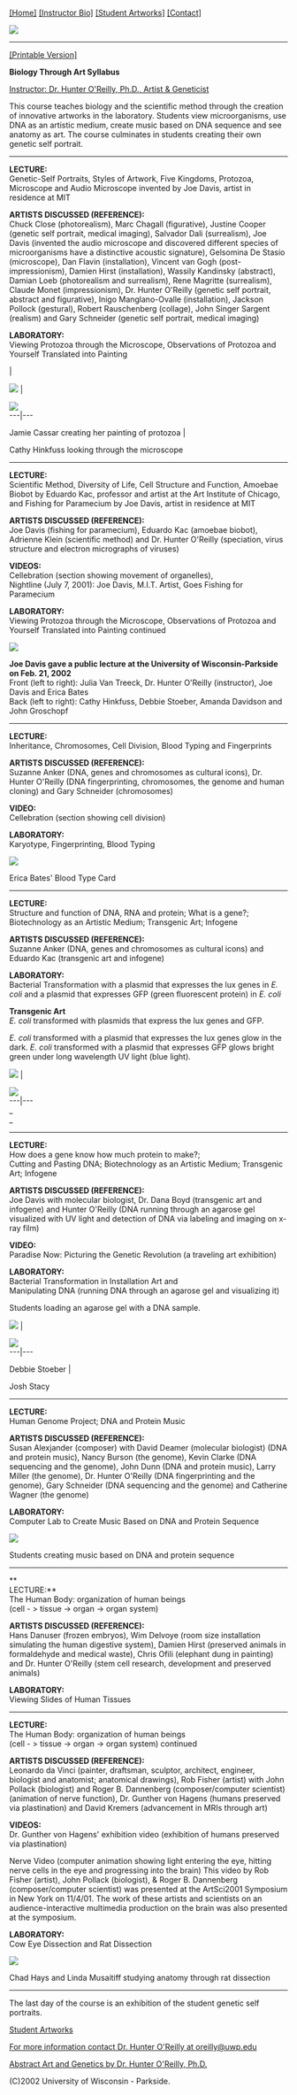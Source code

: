 [[Home]](http://www.uwp.edu/academic/biology/bioart) [[Instructor
Bio]](http://www.uwp.edu/academic/biology/bioart/hunteroreillybio) [[Student
Artworks]](http://www.uwp.edu/academic/biology/bioart/studentartworks)
[[Contact]](http://www.uwp.edu/academic/biology/bioart/contact.html)

![](http://www.uwp.edu/academic/biology/bioart/hunteroreillybio/images/generaltitle.jpg)

* * *

[[Printable
Version]](http://www.uwp.edu/academic/biology/bioart/syllabus/printableversion.html)

**Biology Through Art Syllabus**

[Instructor: Dr. Hunter O'Reilly, Ph.D., Artist &
Geneticist](http://www.uwp.edu/academic/biology/bioart/hunteroreillybio)

This course teaches biology and the scientific method through the creation of
innovative artworks in the laboratory. Students view microorganisms, use DNA
as an artistic medium, create music based on DNA sequence and see anatomy as
art. The course culminates in students creating their own genetic self
portrait.

* * *

**LECTURE:**  
Genetic-Self Portraits, Styles of Artwork, Five Kingdoms, Protozoa, Microscope
and Audio Microscope invented by Joe Davis, artist in residence at MIT

**ARTISTS DISCUSSED (REFERENCE):**  
Chuck Close (photorealism), Marc Chagall (figurative), Justine Cooper (genetic
self portrait, medical imaging), Salvador Dali (surrealism), Joe Davis
(invented the audio microscope and discovered different species of
microorganisms have a distinctive acoustic signature), Gelsomina De Stasio
(microscope), Dan Flavin (installation), Vincent van Gogh (post-
impressionism), Damien Hirst (installation), Wassily Kandinsky (abstract),
Damian Loeb (photorealism and surrealism), Rene Magritte (surrealism), Claude
Monet (impressionism), Dr. Hunter O'Reilly (genetic self portrait, abstract
and figurative), Inigo Manglano-Ovalle (installation), Jackson Pollock
(gestural), Robert Rauschenberg (collage), John Singer Sargent (realism) and
Gary Schneider (genetic self portrait, medical imaging)  
  
**LABORATORY:**  
Viewing Protozoa through the Microscope, Observations of Protozoa and Yourself
Translated into Painting

|

![](http://www.uwp.edu/academic/biology/bioart/syllabus/images/jamiecassarphoto.jpg)
|

![](http://www.uwp.edu/academic/biology/bioart/syllabus/images/cathyhinkfussphoto.jpg)  
---|---  
  
Jamie Cassar creating her painting of protozoa |

Cathy Hinkfuss looking through the microscope  
  

* * *

  
**LECTURE:**  
Scientific Method, Diversity of Life, Cell Structure and Function, Amoebae
Biobot by Eduardo Kac, professor and artist at the Art Institute of Chicago,
and Fishing for Paramecium by Joe Davis, artist in residence at MIT  
  
**ARTISTS DISCUSSED (REFERENCE):**  
Joe Davis (fishing for paramecium), Eduardo Kac (amoebae biobot), Adrienne
Klein (scientific method) and Dr. Hunter O'Reilly (speciation, virus structure
and electron micrographs of viruses)  
  
**VIDEOS:**  
Cellebration (section showing movement of organelles),  
Nightline (July 7, 2001): Joe Davis, M.I.T. Artist, Goes Fishing for
Paramecium  
  
**LABORATORY:**  
Viewing Protozoa through the Microscope, Observations of Protozoa and Yourself
Translated into Painting continued

![](http://www.uwp.edu/academic/biology/bioart/syllabus/images/groupphotowithjoedavis.jpg)  
  
**Joe Davis gave a public lecture at the University of Wisconsin-Parkside on
Feb. 21, 2002**  
Front (left to right): Julia Van Treeck, Dr. Hunter O'Reilly (instructor), Joe
Davis and Erica Bates  
Back (left to right): Cathy Hinkfuss, Debbie Stoeber, Amanda Davidson and John
Groschopf

* * *

**LECTURE:**  
Inheritance, Chromosomes, Cell Division, Blood Typing and Fingerprints  
  
**ARTISTS DISCUSSED (REFERENCE):**  
Suzanne Anker (DNA, genes and chromosomes as cultural icons), Dr. Hunter
O'Reilly (DNA fingerprinting, chromosomes, the genome and human cloning) and
Gary Schneider (chromosomes)  
  
**VIDEO:**  
Cellebration (section showing cell division)  
  
**LABORATORY:**  
Karyotype, Fingerprinting, Blood Typing

![](http://www.uwp.edu/academic/biology/bioart/syllabus/images/bloodtypecard.jpg)

Erica Bates' Blood Type Card

* * *

  
**LECTURE:**  
Structure and function of DNA, RNA and protein; What is a gene?; Biotechnology
as an Artistic Medium; Transgenic Art; Infogene  
  
**ARTISTS DISCUSSED (REFERENCE):**  
Suzanne Anker (DNA, genes and chromosomes as cultural icons) and Eduardo Kac
(transgenic art and infogene)  
  
**LABORATORY:**  
Bacterial Transformation with a plasmid that expresses the lux genes in _E.
coli_ and a plasmid that expresses GFP (green fluorescent protein) in _E.
coli_

**Transgenic Art**  
_E. coli_ transformed with plasmids that express the lux genes and GFP.  
  
_E. coli_ transformed with a plasmid that expresses the lux genes glow in the
dark. _E. coli_ transformed with a plasmid that expresses GFP glows bright
green under long wavelength UV light (blue light).

![](http://www.uwp.edu/academic/biology/bioart/syllabus/images/tal2.jpg) |

![](http://www.uwp.edu/academic/biology/bioart/syllabus/images/tal3.jpg)  
---|---  
_  
_

* * *

  
**LECTURE:**  
How does a gene know how much protein to make?;  
Cutting and Pasting DNA; Biotechnology as an Artistic Medium; Transgenic Art;
Infogene  
  
**ARTISTS DISCUSSED (REFERENCE):**  
Joe Davis with molecular biologist, Dr. Dana Boyd (transgenic art and
infogene) and Hunter O'Reilly (DNA running through an agarose gel visualized
with UV light and detection of DNA via labeling and imaging on x-ray film)

**VIDEO:**  
Paradise Now: Picturing the Genetic Revolution (a traveling art exhibition)

**LABORATORY:**  
Bacterial Transformation in Installation Art and  
Manipulating DNA (running DNA through an agarose gel and visualizing it)

Students loading an agarose gel with a DNA sample.

![](http://www.uwp.edu/academic/biology/bioart/syllabus/images/debbiestoeberphoto.jpg)
|

![](http://www.uwp.edu/academic/biology/bioart/syllabus/images/joshstacyphoto.jpg)  
---|---  
  
Debbie Stoeber |

Josh Stacy  
  
* * *

  
**LECTURE:**  
Human Genome Project; DNA and Protein Music  
  
**ARTISTS DISCUSSED (REFERENCE):**  
Susan Alexjander (composer) with David Deamer (molecular biologist) (DNA and
protein music), Nancy Burson (the genome), Kevin Clarke (DNA sequencing and
the genome), John Dunn (DNA and protein music), Larry Miller (the genome), Dr.
Hunter O'Reilly (DNA fingerprinting and the genome), Gary Schneider (DNA
sequencing and the genome) and Catherine Wagner (the genome)  
  
**LABORATORY:**  
Computer Lab to Create Music Based on DNA and Protein Sequence

![](http://www.uwp.edu/academic/biology/bioart/syllabus/images/dnapromusiclab.jpg)

Students creating music based on DNA and protein sequence

* * *

**  
LECTURE:**  
The Human Body: organization of human beings  
(cell - > tissue -> organ -> organ system)  
  
**ARTISTS DISCUSSED (REFERENCE):**  
Hans Danuser (frozen embryos), Wim Delvoye (room size installation simulating
the human digestive system), Damien Hirst (preserved animals in formaldehyde
and medical waste), Chris Ofili (elephant dung in painting) and Dr. Hunter
O'Reilly (stem cell research, development and preserved animals)  
  
**LABORATORY:**  
Viewing Slides of Human Tissues  

* * *

  
**LECTURE:**  
The Human Body: organization of human beings  
(cell - > tissue -> organ -> organ system) continued  
  
**ARTISTS DISCUSSED (REFERENCE):**  
Leonardo da Vinci (painter, draftsman, sculptor, architect, engineer,
biologist and anatomist; anatomical drawings), Rob Fisher (artist) with John
Pollack (biologist) and Roger B. Dannenberg (composer/computer scientist)
(animation of nerve function), Dr. Gunther von Hagens (humans preserved via
plastination) and David Kremers (advancement in MRIs through art)  
  
**VIDEOS:**  
Dr. Gunther von Hagens' exhibition video (exhibition of humans preserved via
plastination)  
  
Nerve Video (computer animation showing light entering the eye, hitting nerve
cells in the eye and progressing into the brain) This video by Rob Fisher
(artist), John Pollack (biologist),  & Roger B. Dannenberg (composer/computer
scientist) was presented at the ArtSci2001 Symposium in New York on 11/4/01.
The work of these artists and scientists on an audience-interactive multimedia
production on the brain was also presented at the symposium.

**LABORATORY:**  
Cow Eye Dissection and Rat Dissection

![](http://www.uwp.edu/academic/biology/bioart/syllabus/images/chadandlindaphoto.jpg)

Chad Hays and Linda Musaitiff studying anatomy through rat dissection

* * *

The last day of the course is an exhibition of the student genetic self
portraits.

[Student Artworks](http://www.uwp.edu/academic/biology/bioart/studentartworks)  
  
[For more information contact Dr. Hunter O'Reilly at
oreilly@uwp.edu](mailto:oreilly@uwp.edu)

[Abstract Art and Genetics by Dr. Hunter O'Reilly,
Ph.D.](http://www.hunteroreilly.com)

(C)2002 University of Wisconsin - Parkside.

